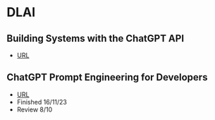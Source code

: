 # DLAI

## Building Systems with the ChatGPT API

- [URL](https://learn.deeplearning.ai/chatgpt-building-system/lesson/1/introduction)

## ChatGPT Prompt Engineering for Developers

- [URL](https://learn.deeplearning.ai/chatgpt-prompt-eng/lesson/1/introduction)
- Finished 16/11/23
- Review 8/10
